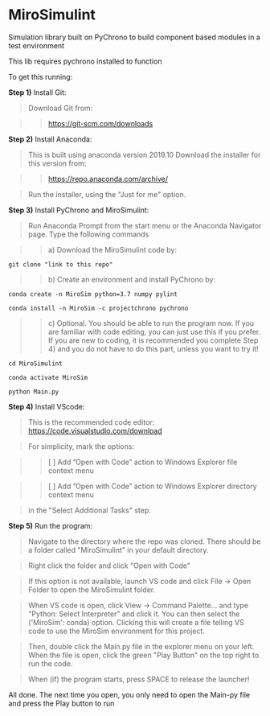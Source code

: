 # MiroSimulint
Simulation library built on PyChrono to build component based modules in a test environment

This lib requires pychrono installed to function

To get this running:

**Step 1)** Install Git:

> Download Git from: 

>> https://git-scm.com/downloads

**Step 2)** Install Anaconda:

> This is built using anaconda version 2019.10
Download the installer for this version from:

>> https://repo.anaconda.com/archive/
    
> Run the installer, using the "Just for me" option.

**Step 3)** Install PyChrono and MiroSimulint:

> Run Anaconda Prompt from the start menu or the 
Anaconda Navigator page. Type the following commands

>> a) Download the MiroSimulint code by:

    git clone "link to this repo"

>> b) Create an environment and install PyChrono by:

    conda create -n MiroSim python=3.7 numpy pylint

    conda install -n MiroSim -c projectchrono pychrono
    
>> c) Optional. You should be able to run the program now. If you are familiar with code editing, you can just use this if you prefer. If you are new to coding, it is recommended you complete Step 4) and you do not have to do this part, unless you want to try it!

    cd MiroSimulint

    conda activate MiroSim

    python Main.py

**Step 4)** Install VScode:
> This is the recommended code editor:
    https://code.visualstudio.com/download

> For simplicity, mark the options:

>> [ ] Add ”Open with Code” action to Windows Explorer file context menu

>> [ ] Add ”Open with Code” action to Windows Explorer directory context menu
    
> in the "Select Additional Tasks" step.

**Step 5)** Run the program:
> Navigate to the directory where the repo was cloned.
    There should be a folder called "MiroSimulint" in your default directory.

> Right click the folder and click "Open with Code"

> If this option is not available, launch VS code and click File -> Open Folder
    to open the MiroSimulint folder.

> When VS code is open, click View -> Command Palette... and type "Python: Select Interpreter" and click it. You can then select the ('MiroSim': conda) option. Clicking this will create a file telling VS code to use the MiroSim environment for this project.

> Then, double click the Main.py file in the explorer menu on your left. When the file is open, click the green "Play Button" on the top right to run the code.

> When (if) the program starts, press SPACE to release the launcher!

All done. The next time you open, you only need to open the Main-py file and press the Play button to run